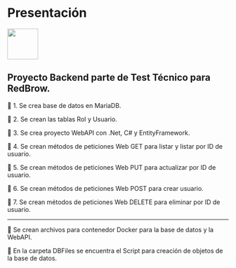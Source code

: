# Presentación
<a href="https://youtu.be/NXci7lByQt0" target="_blank">
<img align="center" src='http://drive.google.com/uc?export=view&id=1ny61W2dhyKif2NpDl_9FPpwzTiHU0pje' height='70px'>
</a> 

## Proyecto Backend parte de Test Técnico para RedBrow.

📌 1. Se crea base de datos en MariaDB.

📌 2. Se crean las tablas Rol y Usuario.

📌 3. Se crea proyecto WebAPI con .Net, C# y EntityFramework.

📌 4. Se crean métodos de peticiones Web GET para listar y listar por ID de usuario.

📌 5. Se crean métodos de peticiones Web PUT para actualizar por ID de usuario.

📌 6. Se crean métodos de peticiones Web POST para crear usuario.

📌 7. Se crean métodos de peticiones Web DELETE para eliminar por ID de usuario.

<hr />

🚀 Se crean archivos para contenedor Docker para la base de datos y la WebAPI.

🚀 En la carpeta DBFiles se encuentra el Script para creación de objetos de la base de datos.